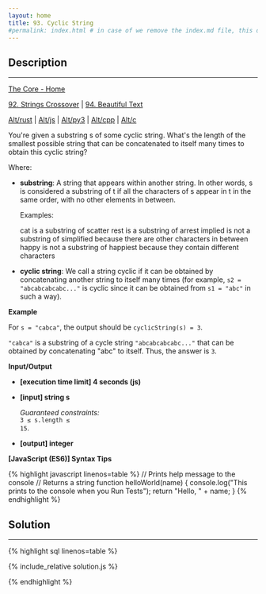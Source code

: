 ```yaml
---
layout: home
title: 93. Cyclic String
#permalink: index.html # in case of we remove the index.md file, this doc will be the index page
---
```


<div class="row">
<div class="columnStmt" markdown="1">

## Description

---

[The Core - Home](../../code-signal-arcade-thecore/README.html)

[92. Strings Crossover](../92_stringsCrossover/README.html) | [94. Beautiful Text](../94_beautifulText/README.html)

[Alt/rust](./Alt_rust/README.md) | [Alt/js](./Alt_js/README.html) | [Alt/py3](./Alt_py3/README.md) | [Alt/cpp](./Alt_cpp/README.md) | [Alt/c](./Alt_c/README.md)

You're given a substring s of some cyclic string. What's the length of the smallest possible string that can be concatenated to itself many times to obtain this cyclic string?

Where:

- **substring**: A string that appears within another string. In other words, s is considered a substring of t if all the characters of s appear in t in the same order, with no other elements in between.

  Examples:

  cat is a substring of scatter
  rest is a substring of arrest
  implied is not a substring of simplified because there are other characters in between
  happy is not a substring of happiest because they contain different characters

- **cyclic string**: We call a string cyclic if it can be obtained by concatenating another string to itself many times (for example, <code>s2 = "abcabcabcabc..."</code> is cyclic since it can be obtained from <code>s1 = "abc"</code> in such a way).

**Example**

For <code>s = "cabca"</code>, the output should be
<code>cyclicString(s) = 3</code>.

<code>"cabca"</code> is a substring of a cycle string <code>"abcabcabcabc..."</code> that can be obtained by concatenating "abc" to itself. Thus, the answer is <code>3</code>.

**Input/Output**

- **[execution time limit] 4 seconds (js)**

- **[input] string s**

  _Guaranteed constraints:_<br>
  <code>3 ≤ s.length ≤ 15</code>.

* **[output] integer**

**[JavaScript (ES6)] Syntax Tips**

{% highlight javascript linenos=table %}
// Prints help message to the console
// Returns a string
function helloWorld(name) {
console.log("This prints to the console when you Run Tests");
return "Hello, " + name;
}
{% endhighlight %}

</div>
<div class="columnSol" markdown="1">

## Solution

---

{% highlight sql linenos=table %}

{% include_relative solution.js %}

{% endhighlight %}

</div>
</div>
